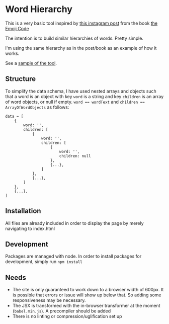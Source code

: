 # Word Hierarchy

This is a very basic tool inspired by [this instagram post](https://www.instagram.com/p/BWxtIxChcB3/) from the book [the Emoji Code](https://www.vyvevans.net/the-emoji-code)

The intention is to build similar hierarchies of words. Pretty simple.

I'm using the same hierarchy as in the post/book as an example of how it works.

See a [sample of the tool](https://xferguson.github.io/wordhierarchy/).

## Structure

To simplify the data schema, I have used nested arrays and objects such that a word is an object with key `word` is a string and key `children` is an array of word objects, or null if empty. `word == wordText` and `children == ArrayOfWordObjects` as follows:

`````
data = [
	{
		word: '',
		children: [
			{
				word: '',
				children: [
					{
						word: '',
						children: null
					},
					{...},
				]
			},
			{...},
		]
	},
	{...},
]
`````

## Installation

All files are already included in order to display the page by merely navigating to index.html

## Development

Packages are managed with node. In order to install packages for development, simply run `npm install`

## Needs

- The site is only guaranteed to work down to a browser width of 600px. It is possible that errors or issue will show up below that. So adding some responsiveness may be necessary.
- The JSX is transformed with the in-browser transformer at the moment (`babel.min.js`). A precompiler should be added
- There is no linting or compression/uglification set up
